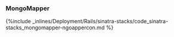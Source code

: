 <!-- post: -->


### MongoMapper



{%include _inlines/Deployment/Rails/sinatra-stacks/code_sinatra-stacks_mongomapper-ngoappercon.md %}





